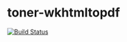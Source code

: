 # toner-wkhtmltopdf

[![Build Status](https://travis-ci.org/jsreport/toner-wkhtmltopdf.png?branch=master)](https://travis-ci.org/jsreport/toner-wkhtmltopdf)
